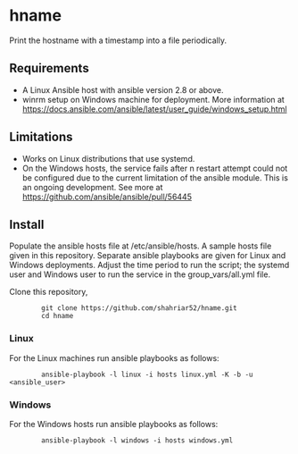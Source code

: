 # hname
Print the hostname with a timestamp into a file periodically.

## Requirements
- A Linux Ansible host with ansible version 2.8 or above.
- winrm setup on Windows machine for deployment. More information at https://docs.ansible.com/ansible/latest/user_guide/windows_setup.html

## Limitations
- Works on Linux distributions that use systemd.
- On the Windows hosts, the service fails after n restart attempt could not be configured due to the current limitation of the ansible module. This is an ongoing development. See more at https://github.com/ansible/ansible/pull/56445

## Install
Populate the ansible hosts file at /etc/ansible/hosts. A sample hosts file given in this repository.
Separate ansible playbooks are given for Linux and Windows deployments. Adjust the time period to run the script; the systemd user and Windows user to run the service in the group_vars/all.yml file.

Clone this repository,

            git clone https://github.com/shahriar52/hname.git
            cd hname

### Linux
For the Linux machines run ansible playbooks as follows:

            ansible-playbook -l linux -i hosts linux.yml -K -b -u <ansible_user>
            
### Windows
For the Windows hosts run ansible playbooks as follows:

            ansible-playbook -l windows -i hosts windows.yml
